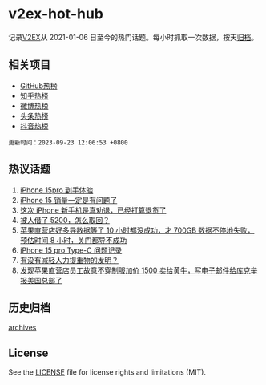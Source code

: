 # v2ex-hot-hub

 记录[V2EX](https://www.v2ex.com/)从 2021-01-06 日至今的热门话题。每小时抓取一次数据，按天[归档](archives)。
 
 ## 相关项目

- [GitHub热榜](https://github.com/snaildev/github-hot-hub)
- [知乎热榜](https://github.com/snaildev/zhihu-hot-hub)
- [微博热榜](https://github.com/snaildev/weibo-hot-hub)
- [头条热榜](https://github.com/snaildev/toutiao-hot-hub)
- [抖音热榜](https://github.com/snaildev/douyin-hot-hub)


 `更新时间：2023-09-23 12:06:53 +0800`

## 热议话题

1. [iPhone 15pro 到手体验](https://www.v2ex.com/t/976205)
1. [iPhone 15 销量一定是有问题了](https://www.v2ex.com/t/976235)
1. [这次 iPhone 新手机是真劝退，已经打算退货了](https://www.v2ex.com/t/976388)
1. [被人借了 5200，怎么取回？](https://www.v2ex.com/t/976207)
1. [苹果直营店好多导数据等了 10 小时都没成功，才 700GB 数据不停地失败，预估时间 8 小时，关门都导不成功](https://www.v2ex.com/t/976305)
1. [iPhone 15 pro Type-C 问题记录](https://www.v2ex.com/t/976233)
1. [有没有减轻人力提重物的发明？](https://www.v2ex.com/t/976214)
1. [发现苹果直营店员工故意不穿制服加价 1500 卖给黄牛，写电子邮件给库克举报美国总部了](https://www.v2ex.com/t/976310)

## 历史归档

[archives](archives)

## License

See the [LICENSE](LICENSE) file for license rights and limitations (MIT).
